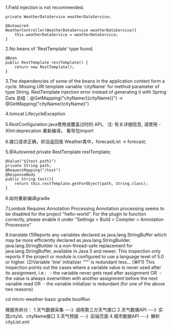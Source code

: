 1.Field injection is not recommended.
    
    private WeatherDataService weatherDataService;
    
    @Autowired
    WeatherController(WeatherDataService weatherDataService){
        this.weatherDataService = weatherDataService;
    }
    
2.No beans of 'RestTemplate' type found.

    @Bean
    public RestTemplate restTemplate() {
        return new RestTemplate();
    }


3.The dependencies of some of the beans in the application context form a cycle.
  Missing URI template variable 'cityName' for method parameter of type String.
    RestTemplate injection error
instead of generating it with Spring Data
总结：@GetMapping("cityName/{{cityName}}") → @GetMapping("cityName/{cityName}")

4.tomcat LifecycleException
 
5.RestConfiguration.java使用或覆盖过时的 API。
注: 有关详细信息, 请使用 -Xlint:deprecation 重新编译。
 	看导包import

6.接口请求正确，却没返回值
    Weather类中，forecastList → forecast;

5.@Autowired
  	private RestTemplate restTemplate;
  	
  	@Value("${test.path}")
  	private String path;
  	@RequestMapping("/test")
  	@ResponseBody
  	public String test(){
  		return this.restTemplate.getForObject(path, String.class);
  	}

6.如何重新编译gradle

7.Lombok Requires Annotation Processing
    Annotation processing seems to be disabled for the project "hello-world". 
    For the plugin to function correctly, please enable it under "Settings > Build > Compiler > Annotation Processors"

8.translate
    (1)Reports any variables declared as java.lang.StringBuffer which may be more efficiently declared as java.lang.StringBuilder. 
        java.lang.StringBuilder is a non-thread-safe replacement for java.lang.StringBuffer, available in Java 5 and newer.
        This inspection only reports if the project or module is configured to use a language level of 5.0 or higher.
    (2)Variable 'line' initializer '""' is redundant less... (⌘F1) 
       This inspection points out the cases where a variable value is never used after its assignment, i.e.:  
       - the variable never gets read after assignment OR  - the value is always overwritten with another assignment before the
       next variable read OR  - the variable initializer is redundant (for one of the above two reasons)
       
cd micro-weather-basic
gradle bootRun


微服务拆分：
    1.天气数据采集 ---》调用第三方天气接口
    2.天气数据API ---》实现cityId、cityName接口
    3.天气预报 ---》前端页面
    4.城市数据API ---》解析cityList.xml   

